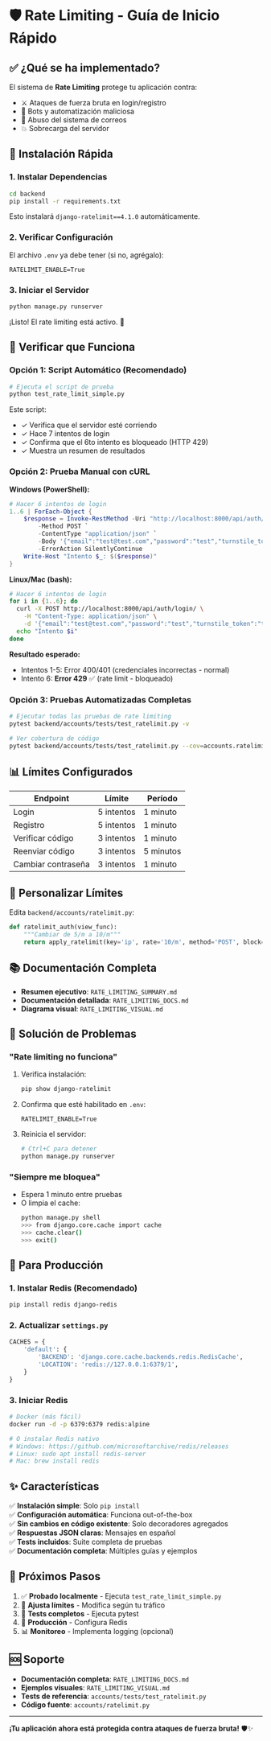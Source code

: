 # 🛡️ Rate Limiting - Guía de Inicio Rápido

## ✅ ¿Qué se ha implementado?

El sistema de **Rate Limiting** protege tu aplicación contra:
- ⚔️ Ataques de fuerza bruta en login/registro
- 🤖 Bots y automatización maliciosa
- 📧 Abuso del sistema de correos
- 💥 Sobrecarga del servidor

## 🚀 Instalación Rápida

### 1. Instalar Dependencias

```bash
cd backend
pip install -r requirements.txt
```

Esto instalará `django-ratelimit==4.1.0` automáticamente.

### 2. Verificar Configuración

El archivo `.env` ya debe tener (si no, agrégalo):

```env
RATELIMIT_ENABLE=True
```

### 3. Iniciar el Servidor

```bash
python manage.py runserver
```

¡Listo! El rate limiting está activo. 🎉

## 🧪 Verificar que Funciona

### Opción 1: Script Automático (Recomendado)

```bash
# Ejecuta el script de prueba
python test_rate_limit_simple.py
```

Este script:
- ✓ Verifica que el servidor esté corriendo
- ✓ Hace 7 intentos de login
- ✓ Confirma que el 6to intento es bloqueado (HTTP 429)
- ✓ Muestra un resumen de resultados

### Opción 2: Prueba Manual con cURL

**Windows (PowerShell):**
```powershell
# Hacer 6 intentos de login
1..6 | ForEach-Object {
    $response = Invoke-RestMethod -Uri "http://localhost:8000/api/auth/login/" `
        -Method POST `
        -ContentType "application/json" `
        -Body '{"email":"test@test.com","password":"test","turnstile_token":"test"}' `
        -ErrorAction SilentlyContinue
    Write-Host "Intento $_: $($response)"
}
```

**Linux/Mac (bash):**
```bash
# Hacer 6 intentos de login
for i in {1..6}; do
  curl -X POST http://localhost:8000/api/auth/login/ \
    -H "Content-Type: application/json" \
    -d '{"email":"test@test.com","password":"test","turnstile_token":"test"}'
  echo "Intento $i"
done
```

**Resultado esperado:**
- Intentos 1-5: Error 400/401 (credenciales incorrectas - normal)
- Intento 6: **Error 429** ✅ (rate limit - bloqueado)

### Opción 3: Pruebas Automatizadas Completas

```bash
# Ejecutar todas las pruebas de rate limiting
pytest backend/accounts/tests/test_ratelimit.py -v

# Ver cobertura de código
pytest backend/accounts/tests/test_ratelimit.py --cov=accounts.ratelimit --cov-report=html
```

## 📊 Límites Configurados

| Endpoint | Límite | Período |
|----------|--------|---------|
| Login | 5 intentos | 1 minuto |
| Registro | 5 intentos | 1 minuto |
| Verificar código | 3 intentos | 1 minuto |
| Reenviar código | 3 intentos | 5 minutos |
| Cambiar contraseña | 3 intentos | 1 minuto |

## 🔧 Personalizar Límites

Edita `backend/accounts/ratelimit.py`:

```python
def ratelimit_auth(view_func):
    """Cambiar de 5/m a 10/m"""
    return apply_ratelimit(key='ip', rate='10/m', method='POST', block=True)(view_func)
```

## 📚 Documentación Completa

- **Resumen ejecutivo**: `RATE_LIMITING_SUMMARY.md`
- **Documentación detallada**: `RATE_LIMITING_DOCS.md`
- **Diagrama visual**: `RATE_LIMITING_VISUAL.md`

## 🐛 Solución de Problemas

### "Rate limiting no funciona"

1. Verifica instalación:
   ```bash
   pip show django-ratelimit
   ```

2. Confirma que esté habilitado en `.env`:
   ```env
   RATELIMIT_ENABLE=True
   ```

3. Reinicia el servidor:
   ```bash
   # Ctrl+C para detener
   python manage.py runserver
   ```

### "Siempre me bloquea"

- Espera 1 minuto entre pruebas
- O limpia el cache:
  ```bash
  python manage.py shell
  >>> from django.core.cache import cache
  >>> cache.clear()
  >>> exit()
  ```

## 🚀 Para Producción

### 1. Instalar Redis (Recomendado)

```bash
pip install redis django-redis
```

### 2. Actualizar `settings.py`

```python
CACHES = {
    'default': {
        'BACKEND': 'django.core.cache.backends.redis.RedisCache',
        'LOCATION': 'redis://127.0.0.1:6379/1',
    }
}
```

### 3. Iniciar Redis

```bash
# Docker (más fácil)
docker run -d -p 6379:6379 redis:alpine

# O instalar Redis nativo
# Windows: https://github.com/microsoftarchive/redis/releases
# Linux: sudo apt install redis-server
# Mac: brew install redis
```

## ✨ Características

✅ **Instalación simple**: Solo `pip install`  
✅ **Configuración automática**: Funciona out-of-the-box  
✅ **Sin cambios en código existente**: Solo decoradores agregados  
✅ **Respuestas JSON claras**: Mensajes en español  
✅ **Tests incluidos**: Suite completa de pruebas  
✅ **Documentación completa**: Múltiples guías y ejemplos  

## 🎯 Próximos Pasos

1. ✅ **Probado localmente** - Ejecuta `test_rate_limit_simple.py`
2. 🔧 **Ajusta límites** - Modifica según tu tráfico
3. 🧪 **Tests completos** - Ejecuta pytest
4. 🚀 **Producción** - Configura Redis
5. 📊 **Monitoreo** - Implementa logging (opcional)

## 🆘 Soporte

- **Documentación completa**: `RATE_LIMITING_DOCS.md`
- **Ejemplos visuales**: `RATE_LIMITING_VISUAL.md`
- **Tests de referencia**: `accounts/tests/test_ratelimit.py`
- **Código fuente**: `accounts/ratelimit.py`

---

**¡Tu aplicación ahora está protegida contra ataques de fuerza bruta!** 🛡️✨
